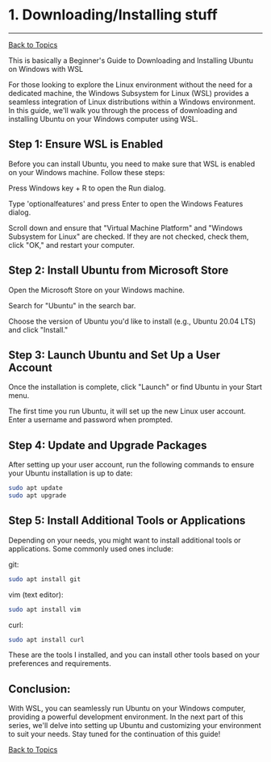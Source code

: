 # 1. Downloading/Installing stuff
---
[Back to Topics](../README.md#table-of-content-topics)

This is basically a Beginner's Guide to Downloading and Installing Ubuntu on Windows with WSL

For those looking to explore the Linux environment without the need for a dedicated machine, the Windows Subsystem for Linux (WSL) provides a seamless integration of Linux distributions within a Windows environment. In this guide, we'll walk you through the process of downloading and installing Ubuntu on your Windows computer using WSL.

## Step 1: Ensure WSL is Enabled

Before you can install Ubuntu, you need to make sure that WSL is enabled on your Windows machine. Follow these steps:

Press Windows key + R to open the Run dialog.

Type 'optionalfeatures' and press Enter to open the Windows Features dialog.

Scroll down and ensure that "Virtual Machine Platform" and "Windows Subsystem for Linux" are checked. If they are not checked, check them, click "OK," and restart your computer.

## Step 2: Install Ubuntu from Microsoft Store

Open the Microsoft Store on your Windows machine.

Search for "Ubuntu" in the search bar.

Choose the version of Ubuntu you'd like to install (e.g., Ubuntu 20.04 LTS) and click "Install."

## Step 3: Launch Ubuntu and Set Up a User Account

Once the installation is complete, click "Launch" or find Ubuntu in your Start menu.

The first time you run Ubuntu, it will set up the new Linux user account. Enter a username and password when prompted.

## Step 4: Update and Upgrade Packages

After setting up your user account, run the following commands to ensure your Ubuntu installation is up to date:
```bash
sudo apt update
sudo apt upgrade
```
## Step 5: Install Additional Tools or Applications

Depending on your needs, you might want to install additional tools or applications. Some commonly used ones include:

git:
```bash
sudo apt install git
```
vim (text editor):
```bash
sudo apt install vim
```
curl:
```bash
sudo apt install curl
```
These are the tools I installed, and you can install other tools based on your preferences and requirements.

## Conclusion:

With WSL, you can seamlessly run Ubuntu on your Windows computer, providing a powerful development environment. In the next part of this series, we'll delve into setting up Ubuntu and customizing your environment to suit your needs. Stay tuned for the continuation of this guide!

[Back to Topics](../README.md#table-of-content-topics)
